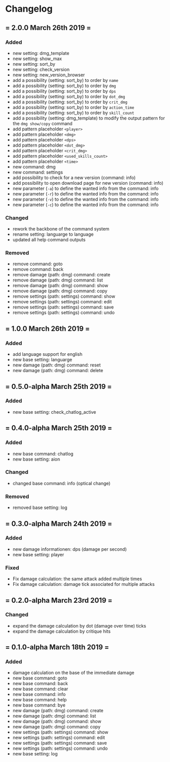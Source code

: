 # Changelog
## = 2.0.0 March 26th 2019 =
### Added
- new setting: dmg_template
- new setting: show_max
- new setting: sort_by
- new setting: check_version
- new setting: new_version_browser
- add a possibility (setting: sort_by) to order by `name`
- add a possibility (setting: sort_by) to order by `dmg`
- add a possibility (setting: sort_by) to order by `dps`
- add a possibility (setting: sort_by) to order by `dot_dmg`
- add a possibility (setting: sort_by) to order by `crit_dmg`
- add a possibility (setting: sort_by) to order by `action_time`
- add a possibility (setting: sort_by) to order by `skill_count`
- add a possibility (setting: dmg_template) to modify the output pattern for the `dmg show/copy` command
- add pattern placeholder `<player>`
- add pattern placeholder `<dmg>`
- add pattern placeholder `<dps>`
- add pattern placeholder `<dot_dmg>`
- add pattern placeholder `<crit_dmg>`
- add pattern placeholder `<used_skills_count>`
- add pattern placeholder `<time>`
- new command: dmg
- new command: settings
- add possibility to check for a new version (command: info)
- add possibility to open download page for new version (command: info)
- new parameter (`-a`) to define the wanted info from the command: info
- new parameter (`-r`) to define the wanted info from the command: info
- new parameter (`-v`) to define the wanted info from the command: info
- new parameter (`-c`) to define the wanted info from the command: info
### Changed
- rework the backbone of the command system
- rename setting: languarge to language
- updated all help command outputs
### Removed
- remove command: goto
- remove command: back
- remove damage (path: dmg) command: create
- remove damage (path: dmg) command: list
- remove damage (path: dmg) command: show
- remove damage (path: dmg) command: copy
- remove settings (path: settings) command: show
- remove settings (path: settings) command: edit
- remove settings (path: settings) command: save
- remove settings (path: settings) command: undo
## = 1.0.0 March 26th 2019 =
### Added
- add language support for english
- new base setting: languarge
- new damage (path: dmg) command: reset
- new damage (path: dmg) command: delete
## = 0.5.0-alpha March 25th 2019 =
### Added
- new base setting: check_chatlog_active
## = 0.4.0-alpha March 25th 2019 =
### Added
- new base command: chatlog
- new base setting: aion
### Changed
- changed base command: info (optical change)
### Removed
- removed base setting: log
## = 0.3.0-alpha March 24th 2019 =
### Added
- new damage informationen: dps (damage per second) 
- new base setting: player
### Fixed
- Fix damage calculation: the same attack added multiple times
- Fix damage calculation: damage tick associated for multiple attacks
## = 0.2.0-alpha March 23rd 2019 =
### Changed
- expand the damage calculation by dot (damage over time) ticks
- expand the damage calculation by critique hits
## = 0.1.0-alpha March 18th 2019 =
### Added
- damage calculation on the base of the immediate damage
- new base command: goto
- new base command: back
- new base command: clear
- new base command: info
- new base command: help
- new base command: bye
- new damage (path: dmg) command: create
- new damage (path: dmg) command: list
- new damage (path: dmg) command: show
- new damage (path: dmg) command: copy
- new settings (path: settings) command: show
- new settings (path: settings) command: edit
- new settings (path: settings) command: save
- new settings (path: settings) command: undo
- new base setting: log